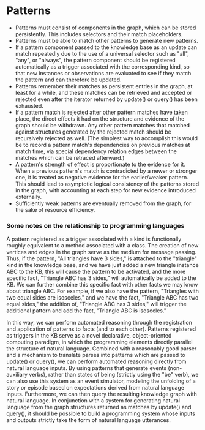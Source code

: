 # Patterns

* Patterns must consist of components in the graph, which can be stored 
  persistently. This includes selectors and their match placeholders.
* Patterns must be able to match other patterns to generate new patterns.
* If a pattern component passed to the knowledge base as an update can match 
  repeatedly due to the use of a universal selector such as "all", "any", or 
  "always", the pattern component should be registered automatically as a trigger
  associated with the corresponding kind, so that new instances or observations
  are evaluated to see if they match the pattern and can therefore be updated.
* Patterns remember their matches as persistent entries in the graph, at least 
  for a while, and these matches can be retrieved and accepted or rejected even 
  after the iterator returned by update() or query() has been exhausted.
* If a pattern match is rejected after other pattern matches have taken place, 
  the direct effects it had on the structure and evidence of the graph should be
  withdrawn. Any other pattern matches that matched against structures generated
  by the rejected match should be recursively rejected as well. (The simplest
  way to accomplish this would be to record a pattern match's dependencies on
  previous matches at match time, via special dependency relation edges between
  the matches which can be retraced afterward.)
* A pattern's strength of effect is proportionate to the evidence for it. When a 
  previous pattern's match is contradicted by a newer or stronger one, it is 
  treated as negative evidence for the earlier/weaker pattern. This should lead
  to asymptotic logical consistency of the patterns stored in the graph, with
  accounting at each step for new evidence introduced externally.
* Sufficiently weak patterns are eventually removed from the graph, for the sake
  of resource efficiency.


### Some notes on the relationship to programming languages

A pattern registered as a trigger associated with a kind is functionally roughly
equivalent to a method associated with a class. The creation of new vertices and
edges in the graph serve as the medium for message passing. Thus, if the pattern,
"All triangles have 3 sides," is attached to the "triangle" kind in the knowledge
base, and we have just added a new triangle instance ABC to the KB, this will 
cause the pattern to be activated, and the more specific fact, "Triangle ABC has 3 
sides," will automatically be added to the KB. We can further combine this specific 
fact with other facts we may know about triangle ABC. For example, if we also have 
the pattern, "Triangles with two equal sides are isosceles," and we have the fact,
"Triangle ABC has two equal sides," the addition of, "Triangle ABC has 3 sides,"
will trigger the additional pattern and add the fact, "Triangle ABC is isosceles."

In this way, we can perform automated reasoning through the registration and 
application of patterns to facts (and to each other). Patterns registered as 
triggers in the KB serve as a novel declarative, object-oriented computing 
paradigm, in which the programming elements directly parallel the structure of 
natural language. Combined with a reasonably good parser and a mechanism to 
translate parses into patterns which are passed to update() or query(), we can 
perform automated reasoning directly from natural language inputs. By using 
patterns that generate events (non-auxiliary verbs), rather than states of 
being (strictly using the "be" verb), we can also use this system as an event 
simulator, modeling the unfolding of a story or episode based on expectations 
derived from natural language inputs. Furthermore, we can then query the 
resulting knowledge graph with natural language. In conjunction with a system
for generating natural language from the graph structures returned as matches by
update() and query(), it should be possible to build a programming system whose 
inputs and outputs strictly take the form of natural language utterances.
